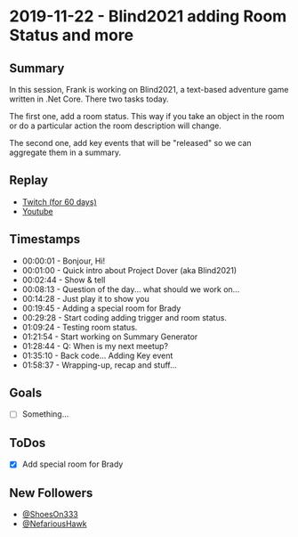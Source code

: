 
# 2019-11-22 - Blind2021 adding Room Status and more

Summary
-------

In this session, Frank is working on Blind2021, a text-based adventure game written in .Net Core. There two tasks today. 

The first one, add a room status. This way if you take an object in the room or do a particular action the room description will change. 

The second one, add key events that will be "released" so we can aggregate them in a summary. 

Replay
------

- [Twitch (for 60 days)](https://www.twitch.tv/videos/511746039)
- [Youtube](https://youtu.be/NlGlVJbnpgQ)


Timestamps 
--------

- 00:00:01 - Bonjour, Hi!
- 00:01:00 - Quick intro about Project Dover (aka Blind2021)
- 00:02:44 - Show & tell
- 00:08:13 - Question of the day... what should we work on...
- 00:14:28 - Just play it to show you
- 00:19:45 - Adding a special room for Brady
- 00:29:28 - Start coding adding trigger and room status.  
- 01:09:24 - Testing room status.
- 01:21:54 - Start working on Summary Generator
- 01:28:44 - Q: When is my next meetup?
- 01:35:10 - Back code... Adding Key event
- 01:58:37 - Wrapping-up, recap and stuff...


Goals
-----

- [ ] Something...



ToDos
-----
- [X] Add special room for Brady


New Followers
-------------

- [@ShoesOn333](https://www.twitch.tv/ShoesOn333)
- [@NefariousHawk](https://www.twitch.tv/NefariousHawk)

